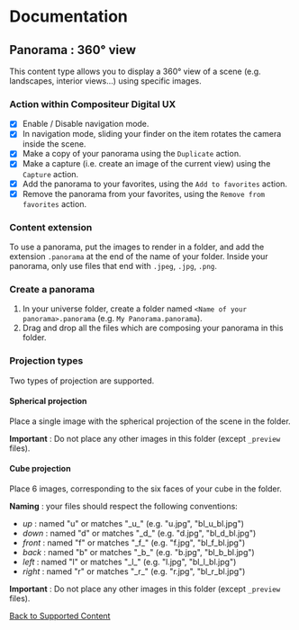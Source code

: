 # Documentation

## Panorama : 360° view

This content type allows you to display a 360° view of a scene (e.g. landscapes, interior views...) using specific images.

### Action within Compositeur Digital UX

- [X] Enable / Disable navigation mode.
- [X] In navigation mode, sliding your finder on the item rotates the camera inside the scene.
- [X] Make a copy of your panorama using the `Duplicate` action.
- [X] Make a capture (i.e. create an image of the current view) using the `Capture` action.
- [X] Add the panorama to your favorites, using the `Add to favorites` action.
- [X] Remove the panorama from your favorites, using the `Remove from favorites` action.

### Content extension

To use a panorama, put the images to render in a folder, and add the extension `.panorama` at the end of the name of your folder.
Inside your panorama, only use files that end with `.jpeg`, `.jpg`, `.png`.

### Create a panorama

1. In your universe folder, create a folder named `<Name of your panorama>.panorama` (e.g. `My Panorama.panorama`).
2. Drag and drop all the files which are composing your panorama in this folder.

### Projection types

Two types of projection are supported.

#### Spherical projection

Place a single image with the spherical projection of the scene in the folder. 

**Important** : Do not place any other images in this folder (except `_preview` files).

#### Cube projection

Place 6 images, corresponding to the six faces of your cube in the folder.

**Naming** : your files should respect the following conventions:
   * *up* : named "u" or matches "\_u\_" (e.g. "u.jpg", "bl_u_bl.jpg")
   * *down* : named "d" or matches "\_d\_" (e.g. "d.jpg", "bl_d_bl.jpg")
   * *front* : named "f" or matches "\_f\_" (e.g. "f.jpg", "bl_f_bl.jpg")
   * *back* : named "b" or matches "\_b\_" (e.g. "b.jpg", "bl_b_bl.jpg")
   * *left* : named "l" or matches "\_l\_" (e.g. "l.jpg", "bl_l_bl.jpg")
   * *right* : named "r" or matches "\_r\_" (e.g. "r.jpg", "bl_r_bl.jpg")

**Important** : Do not place any other images in this folder (except `_preview` files).

[Back to Supported Content](index.md)

